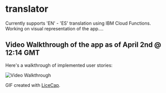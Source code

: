 # translator
Currently supports 'EN' - 'ES' translation using IBM Cloud Functions. Working on visual representation of the app....


## Video Walkthrough of the app as of April 2nd @ 12:14 GMT



Here's a walkthrough of implemented user stories:

<img src= 'https://imgur.com/2goBmfI' title='Video Walkthrough' width='' alt='Video Walkthrough' />

GIF created with [LiceCap](http://www.cockos.com/licecap/).
